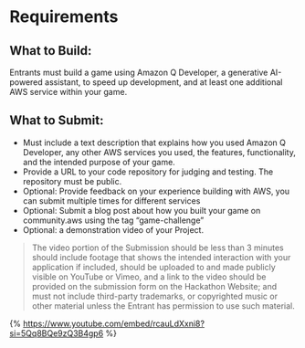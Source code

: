 # Requirements
## What to Build: 
Entrants must build a game using Amazon Q Developer, a generative AI-powered assistant, to speed up development, and at least one additional AWS service within your game.

## What to Submit:
- Must include a text description that explains how you used Amazon Q Developer, any other AWS services you used, the features, functionality, and the intended purpose of your game.
- Provide a URL to your code repository for judging and testing. The repository must be public.
- Optional: Provide feedback on your experience building with AWS, you can submit multiple times for different services
- Optional: Submit a blog post about how you built your game on community.aws using the tag “game-challenge”
- Optional: a demonstration video of your Project. 

> The video portion of the Submission should be less than 3 minutes should include footage that shows the intended interaction with your application if included, should be uploaded to and made publicly visible on YouTube or Vimeo, and a link to the video should be provided on the submission form on the Hackathon Website; and must not include third-party trademarks, or copyrighted music or other material unless the Entrant has permission to use such material.

{% https://www.youtube.com/embed/rcauLdXxni8?si=5Qq8BQe9zQ3B4gp6 %}